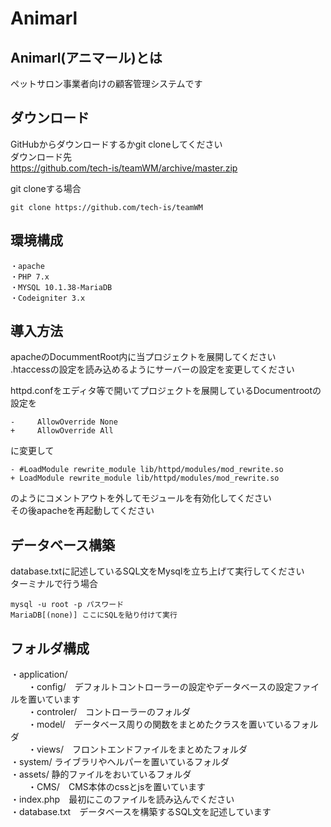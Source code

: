 # Animarl
## Animarl(アニマール)とは
ペットサロン事業者向けの顧客管理システムです

## ダウンロード
GitHubからダウンロードするかgit cloneしてください  
ダウンロード先  
https://github.com/tech-is/teamWM/archive/master.zip

git cloneする場合
```
git clone https://github.com/tech-is/teamWM
```
## 環境構成
```
・apache
・PHP 7.x
・MYSQL 10.1.38-MariaDB
・Codeigniter 3.x
```
## 導入方法
apacheのDocummentRoot内に当プロジェクトを展開してください  
.htaccessの設定を読み込めるようにサーバーの設定を変更してください  
  
httpd.confをエディタ等で開いてプロジェクトを展開しているDocumentrootの設定を
```
-     AllowOverride None
+     AllowOverride All
```
に変更して

```
- #LoadModule rewrite_module lib/httpd/modules/mod_rewrite.so
+ LoadModule rewrite_module lib/httpd/modules/mod_rewrite.so
```
のようにコメントアウトを外してモジュールを有効化してください  
その後apacheを再起動してください
## データベース構築
database.txtに記述しているSQL文をMysqlを立ち上げて実行してください  
ターミナルで行う場合  
```
mysql -u root -p パスワード
MariaDB[(none)] ここにSQLを貼り付けて実行
```
## フォルダ構成
・application/  
　　・config/　デフォルトコントローラーの設定やデータベースの設定ファイルを置いています  
　　・controler/　コントローラーのフォルダ  
　　・model/　データベース周りの関数をまとめたクラスを置いているフォルダ  
　　・views/　フロントエンドファイルをまとめたフォルダ  
・system/ ライブラリやヘルパーを置いているフォルダ  
・assets/ 静的ファイルをおいているフォルダ  
　　・CMS/　CMS本体のcssとjsを置いています  
・index.php　最初にこのファイルを読み込んでください  
・database.txt　データベースを構築するSQL文を記述しています  